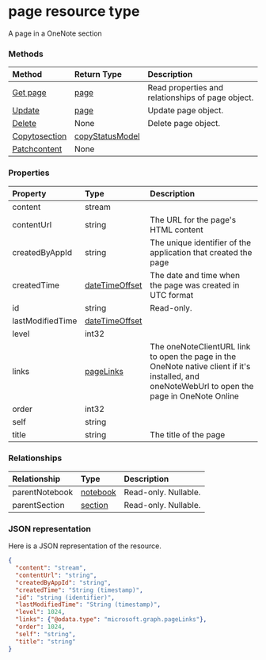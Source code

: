 # page resource type

A page in a OneNote section


### Methods

| Method		   | Return Type	|Description|
|:---------------|:--------|:----------|
|[Get page](../api/page_get.md) | [page](page.md) |Read properties and relationships of page object.|
|[Update](../api/page_update.md) | [page](page.md)	|Update page object. |
|[Delete](../api/page_delete.md) | None |Delete page object. |
|[Copytosection](../api/page_copytosection.md)|[copyStatusModel](copystatusmodel.md)||
|[Patchcontent](../api/page_patchcontent.md)|None||

### Properties
| Property	   | Type	|Description|
|:---------------|:--------|:----------|
|content|stream||
|contentUrl|string|The URL for the page's HTML content|
|createdByAppId|string|The unique identifier of the application that created the page|
|createdTime|[dateTimeOffset](datetimeoffset.md)|The date and time when the page was created in UTC format|
|id|string| Read-only.|
|lastModifiedTime|[dateTimeOffset](datetimeoffset.md)||
|level|int32||
|links|[pageLinks](pagelinks.md)|The oneNoteClientURL link to open the page in the OneNote native client if it's installed,  and oneNoteWebUrl to open the page in OneNote Online|
|order|int32||
|self|string||
|title|string|The title of the page|

### Relationships
| Relationship | Type	|Description|
|:---------------|:--------|:----------|
|parentNotebook|[notebook](notebook.md)| Read-only. Nullable.|
|parentSection|[section](section.md)| Read-only. Nullable.|

### JSON representation

Here is a JSON representation of the resource.

<!-- {
  "blockType": "resource",
  "optionalProperties": [

  ],
  "@odata.type": "microsoft.graph.page"
}-->

```json
{
  "content": "stream",
  "contentUrl": "string",
  "createdByAppId": "string",
  "createdTime": "String (timestamp)",
  "id": "string (identifier)",
  "lastModifiedTime": "String (timestamp)",
  "level": 1024,
  "links": {"@odata.type": "microsoft.graph.pageLinks"},
  "order": 1024,
  "self": "string",
  "title": "string"
}

```

<!-- uuid: 8fcb5dbc-d5aa-4681-8e31-b001d5168d79
2015-10-25 14:57:30 UTC -->
<!-- {
  "type": "#page.annotation",
  "description": "page resource",
  "keywords": "",
  "section": "documentation",
  "tocPath": ""
}-->